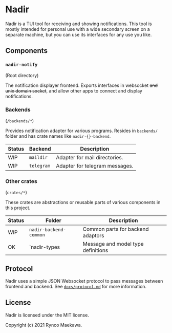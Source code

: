 # Nadir

Nadir is a TUI tool for receiving and showing notifications. This tool is mostly intended for personal use with a wide secondary screen on a separate machine, but you can use its interfaces for any use you like.

## Components

### `nadir-notify`

(Root directory)

The notification displayer frontend. Exports interfaces in websocket ~~and unix domain socket~~, and allow other apps to connect and display notifications.

### Backends

(`/backends/*`)

Provides notification adapter for various programs. Resides in `backends/` folder and has crate names like `nadir-{}-backend`.

| Status | Backend    | Description                    |
| ------ | ---------- | ------------------------------ |
| WIP    | `maildir`  | Adapter for mail directories.  |
| WIP    | `telegram` | Adapter for telegram messages. |

### Other crates

(`crates/*`)

These crates are abstractions or reusable parts of various components in this project.

| Status | Folder                 | Description                        |
| ------ | ---------------------- | ---------------------------------- |
| WIP    | `nadir-backend-common` | Common parts for backend adaptors  |
| OK     | `nadir-types           | Message and model type definitions |

## Protocol

Nadir uses a simple JSON Websocket protocol to pass messages between frontend and backend. See [`docs/protocol.md`](docs/protocol.md) for more information.

## License

Nadir is licensed under the MIT license.

Copyright (c) 2021 Rynco Maekawa.
